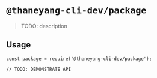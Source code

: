 # `@thaneyang-cli-dev/package`

> TODO: description

## Usage

```
const package = require('@thaneyang-cli-dev/package');

// TODO: DEMONSTRATE API
```
